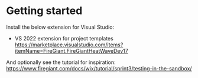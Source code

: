 # Getting started
Install the below extension for Visual Studio:
* VS 2022 extension for project templates https://marketplace.visualstudio.com/items?itemName=FireGiant.FireGiantHeatWaveDev17

And optionally see the tutorial for inspiration: https://www.firegiant.com/docs/wix/tutorial/sprint3/testing-in-the-sandbox/


